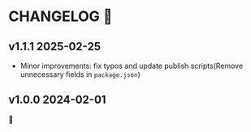 # CHANGELOG 📝

## v1.1.1 2025-02-25

- Minor improvements: fix typos and update publish scripts(Remove unnecessary fields in `package.json`)

## v1.0.0 2024-02-01

🐣

